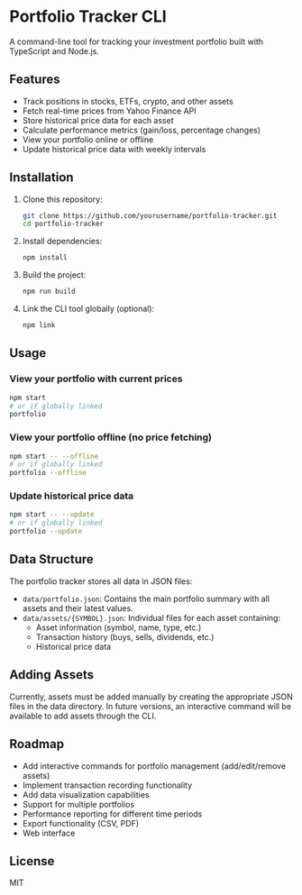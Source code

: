 # Portfolio Tracker CLI

A command-line tool for tracking your investment portfolio built with TypeScript and Node.js.

## Features

- Track positions in stocks, ETFs, crypto, and other assets
- Fetch real-time prices from Yahoo Finance API
- Store historical price data for each asset
- Calculate performance metrics (gain/loss, percentage changes)
- View your portfolio online or offline
- Update historical price data with weekly intervals

## Installation

1. Clone this repository:
   ```bash
   git clone https://github.com/yourusername/portfolio-tracker.git
   cd portfolio-tracker
   ```

2. Install dependencies:
   ```bash
   npm install
   ```

3. Build the project:
   ```bash
   npm run build
   ```

4. Link the CLI tool globally (optional):
   ```bash
   npm link
   ```

## Usage

### View your portfolio with current prices

```bash
npm start
# or if globally linked
portfolio
```

### View your portfolio offline (no price fetching)

```bash
npm start -- --offline
# or if globally linked
portfolio --offline
```

### Update historical price data

```bash
npm start -- --update
# or if globally linked
portfolio --update
```

## Data Structure

The portfolio tracker stores all data in JSON files:

- `data/portfolio.json`: Contains the main portfolio summary with all assets and their latest values.
- `data/assets/{SYMBOL}.json`: Individual files for each asset containing:
    - Asset information (symbol, name, type, etc.)
    - Transaction history (buys, sells, dividends, etc.)
    - Historical price data

## Adding Assets

Currently, assets must be added manually by creating the appropriate JSON files in the data directory. In future versions, an interactive command will be available to add assets through the CLI.

## Roadmap

- Add interactive commands for portfolio management (add/edit/remove assets)
- Implement transaction recording functionality
- Add data visualization capabilities
- Support for multiple portfolios
- Performance reporting for different time periods
- Export functionality (CSV, PDF)
- Web interface

## License

MIT
